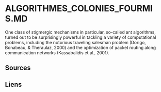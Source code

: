 # ALGORITHMES_COLONIES_FOURMIS.MD

One class of stigmergic mechanisms in particular, so-called ant algorithms, turned out to be
surprisingly powerful in tackling a variety of computational problems, including the
notorious traveling salesman problem (Dorigo, Bonabeau, & Theraulaz, 2000) and the
optimization of packet routing along communication networks (Kassabalidis et al., 2001).

## Sources


## Liens


